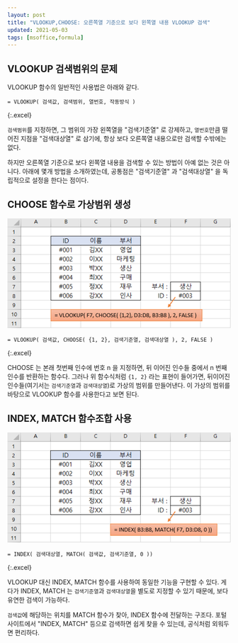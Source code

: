 ```yaml
---
layout: post
title: "VLOOKUP,CHOOSE: 오른쪽열 기준으로 보다 왼쪽열 내용 VLOOKUP 검색"
updated: 2021-05-03
tags: [msoffice,formula]
---
```


## VLOOKUP 검색범위의 문제

VLOOKUP 함수의 일반적인 사용법은 아래와 같다.

```excel
= VLOOKUP( 검색값, 검색범위, 열번호, 작동방식 )
```
{:.excel}

`검색범위`를 지정하면, 그 범위의 가장 왼쪽열을 "검색기준열" 로 강제하고, `열번호`만큼 떨어진 지점을 "검색대상열" 로 삼기에, 항상 보다 오른쪽열 내용으로만 검색할 수밖에는 없다.

하지만 오른쪽열 기준으로 보다 왼쪽열 내용을 검색할 수 있는 방법이 아예 없는 것은 아니다. 아래에 몇개 방법을 소개하였는데, 공통점은 "검색기준열" 과 "검색대상열" 을 독립적으로 설정을 한다는 점이다.

## CHOOSE 함수로 가상범위 생성

![그림01](/img/msoffice/formula/formula-0003.png)

```excel
= VLOOKUP( 검색값, CHOOSE( {1, 2}, 검색기준열, 검색대상열 ), 2, FALSE )
```
{:.excel}

CHOOSE 는 본래 첫번째 인수에 번호 n 을 지정하면, 뒤 이어진 인수들 중에서 n 번째 인수를 반환하는 함수다. 그러나 위 함수식처럼 `{1, 2}` 라는 표현이 들어가면, 뒤이어진 인수들(여기서는 `검색기준열`과 `검색대상열`)로 가상의 범위를 만들어낸다. 이 가상의 범위를 바탕으로 VLOOKUP 함수를 사용한다고 보면 된다.

## INDEX, MATCH 함수조합 사용

![그림00](/img/msoffice/formula/formula-0004.png)

```excel
= INDEX( 검색대상열, MATCH( 검색값, 검색기준열, 0 ))
```
{:.excel}

VLOOKUP 대신 INDEX, MATCH 함수를 사용하여 동일한 기능을 구현할 수 있다. 게다가 INDEX, MATCH 는 `검색기준열`과 `검색대상열`을 별도로 지정할 수 있기 때문에, 보다 유연한 검색이 가능하다.

`검색값`에 해당하는 위치를 MATCH 함수가 찾아, INDEX 함수에 전달하는 구조다. 포털 사이트에서 "INDEX, MATCH" 등으로 검색하면 쉽게 찾을 수 있는데, 공식처럼 외워두면 편리하다.